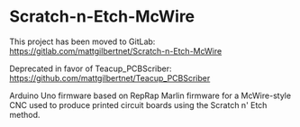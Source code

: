 # Scratch-n-Etch-McWire

This project has been moved to GitLab: https://gitlab.com/mattgilbertnet/Scratch-n-Etch-McWire

Deprecated in favor of Teacup_PCBScriber: https://github.com/mattgilbertnet/Teacup_PCBScriber

Arduino Uno firmware based on RepRap Marlin firmware for a McWire-style CNC used to produce printed circuit boards using the Scratch n' Etch method.
